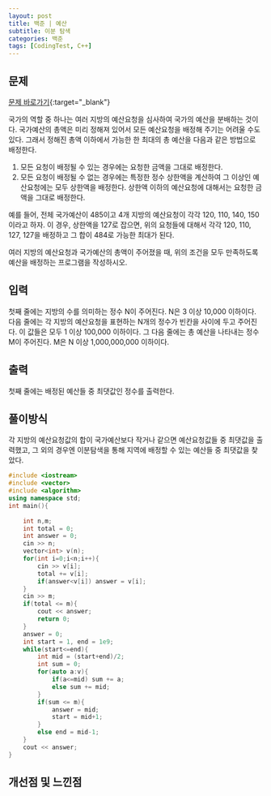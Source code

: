 ```yaml
---
layout: post
title: 백준 | 예산
subtitle: 이분 탐색
categories: 백준
tags: [CodingTest, C++]
---
```


## 문제
[문제 바로가기](https://www.acmicpc.net/problem/2512){:target="_blank"}

국가의 역할 중 하나는 여러 지방의 예산요청을 심사하여 국가의 예산을 분배하는 것이다. 국가예산의 총액은 미리 정해져 있어서 모든 예산요청을 배정해 주기는 어려울 수도 있다. 그래서 정해진 총액 이하에서 가능한 한 최대의 총 예산을 다음과 같은 방법으로 배정한다.

1. 모든 요청이 배정될 수 있는 경우에는 요청한 금액을 그대로 배정한다.
2. 모든 요청이 배정될 수 없는 경우에는 특정한 정수 상한액을 계산하여 그 이상인 예산요청에는 모두 상한액을 배정한다. 
상한액 이하의 예산요청에 대해서는 요청한 금액을 그대로 배정한다. 

예를 들어, 전체 국가예산이 485이고 4개 지방의 예산요청이 각각 120, 110, 140, 150이라고 하자. 이 경우, 상한액을 127로 잡으면, 위의 요청들에 대해서 각각 120, 110, 127, 127을 배정하고 그 합이 484로 가능한 최대가 된다. 

여러 지방의 예산요청과 국가예산의 총액이 주어졌을 때, 위의 조건을 모두 만족하도록 예산을 배정하는 프로그램을 작성하시오.

## 입력

첫째 줄에는 지방의 수를 의미하는 정수 N이 주어진다. N은 3 이상 10,000 이하이다. 다음 줄에는 각 지방의 예산요청을 표현하는 N개의 정수가 빈칸을 사이에 두고 주어진다. 이 값들은 모두 1 이상 100,000 이하이다. 그 다음 줄에는 총 예산을 나타내는 정수 M이 주어진다. M은 N 이상 1,000,000,000 이하이다. 

## 출력

첫째 줄에는 배정된 예산들 중 최댓값인 정수를 출력한다. 


## 풀이방식
  각 지방의 예산요청값의 합이 국가예산보다 작거나 같으면 예산요청값들 중 최댓값을 출력했고, 그 외의 경우엔 이분탐색을 통해 지역에 배정할 수 있는 예산들 중 최댓값을 찾았다.

```cpp
#include <iostream>
#include <vector>
#include <algorithm>
using namespace std;
int main(){
	
	int n,m;
	int total = 0;
	int answer = 0;
	cin >> n;
	vector<int> v(n);
	for(int i=0;i<n;i++){
		cin >> v[i];
		total += v[i];
		if(answer<v[i]) answer = v[i];
	}
	cin >> m;
	if(total <= m){
		cout << answer;
		return 0;
	}
	answer = 0;
	int start = 1, end = 1e9;
	while(start<=end){
		int mid = (start+end)/2;
		int sum = 0;
		for(auto a:v){
			if(a<=mid) sum += a;
			else sum += mid;
		}
		if(sum <= m){
			answer = mid;
			start = mid+1;
		}
		else end = mid-1;
	}
	cout << answer;
}
```

## 개선점 및 느낀점

 